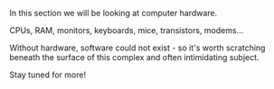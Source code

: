 In this section we will be looking at computer hardware.

CPUs, RAM, monitors, keyboards, mice, transistors, modems...

Without hardware, software could not exist - so it's worth scratching beneath the surface of this complex and often intimidating subject.

Stay tuned for more!